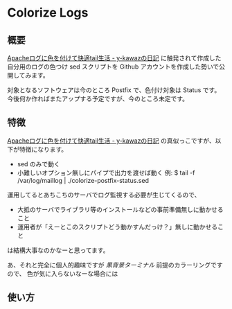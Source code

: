 Colorize Logs
==========

概要
----------

[Apacheログに色を付けて快適tail生活 - y-kawazの日記](http://d.hatena.ne.jp/y-kawaz/20110713/1310532417) に触発されて作成した
自分用のログの色つけ sed スクリプトを Github アカウントを作成した勢いで公開してみます。

対象となるソフトウェアは今のところ Postfix で、色付け対象は Status です。
今後何か作ればまたアップする予定ですが、今のところ未定です。

特徴
----------

[Apacheログに色を付けて快適tail生活 - y-kawazの日記](http://d.hatena.ne.jp/y-kawaz/20110713/1310532417) の真似っこですが、以下が特徴になります。

* sed のみで動く
* 小難しいオプション無しにパイプで出力を渡せば動く
    例: $ tail -f /var/log/maillog | ./colorize-postfix-status.sed

運用してるとあちこちのサーバでログ監視する必要が生じてくるので、

* 大抵のサーバでライブラリ等のインストールなどの事前準備無しに動かせること
* 運用者が「えーとこのスクリプトどう動かすんだっけ？」無しに動かせること

は結構大事なのかなーと思ってます。

あ、それと完全に個人的趣味ですが *黒背景ターミナル* 前提のカラーリングですので、
色が気に入らないなーな場合には


使い方
----------


